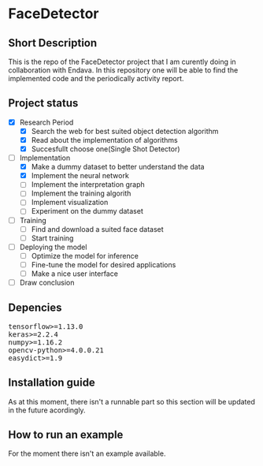 # FaceDetector

## Short Description

This is the repo of the FaceDetector project that I am curently doing in collaboration with Endava. In this repository one will be able to find the implemented code and the periodically activity report.

## Project status

- [x] Research Period
    - [x] Search the web for best suited object detection algorithm
    - [x] Read about the implementation of algorithms
    - [x] Succesfullt choose one(Single Shot Detector)
    
- [ ] Implementation
    - [x] Make a dummy dataset to better understand the data
    - [x] Implement the neural network
    - [ ] Implement the interpretation graph
    - [ ] Implement the training algorith
    - [ ] Implement visualization 
    - [ ] Experiment on the dummy dataset
    
- [ ] Training 
    - [ ] Find and download a suited face dataset
    - [ ] Start training
    
- [ ] Deploying the model
    - [ ] Optimize the model for inference
    - [ ] Fine-tune the model for desired applications
    - [ ] Make a nice user interface
    
- [ ] Draw conclusion

## Depencies

<pre>
tensorflow>=1.13.0
keras>=2.2.4
numpy>=1.16.2
opencv-python>=4.0.0.21
easydict>=1.9
</pre>

## Installation guide

As at this moment, there isn't a runnable part so this section will be updated in the future acordingly.
 
## How to run an example

For the moment there isn't an example available.
